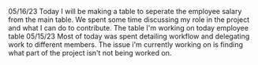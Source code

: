 05/16/23
Today I will be making a table to seperate the employee salary from the main table. We spent some time discussing my role in the project and what I can do to contribute. The table I'm working on today employee table
05/15/23
Most of today was spent detailing workflow and delegating work to different members. The issue i'm currently working on is finding what part of the project isn't not being worked on.
